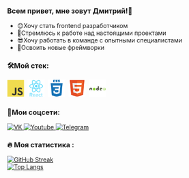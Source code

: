 ### Всем привет, мне зовут Дмитрий!👋

* 😊Хочу стать frontend разработчиком
* 🙌Стремлюсь к работе над настоящими проектами
* 😎Хочу работать в команде с опытными специалистами
* 🤞Освоить новые фреймворки


### 🛠Мой стек:
<div>
  <img src="https://github.com/devicons/devicon/blob/master/icons/javascript/javascript-original.svg" title="JavaScript" alt="JavaScript" width="40" height="40"/>&nbsp;
  <img src="https://github.com/devicons/devicon/blob/master/icons/react/react-original-wordmark.svg" title="React" alt="React" width="40" height="40"/>&nbsp;
  <img src="https://github.com/devicons/devicon/blob/master/icons/css3/css3-plain-wordmark.svg"  title="CSS3" alt="CSS" width="40" height="40"/>&nbsp;
  <img src="https://github.com/devicons/devicon/blob/master/icons/html5/html5-original.svg" title="HTML5" alt="HTML" width="40" height="40"/>&nbsp;
  <img src="https://github.com/devicons/devicon/blob/master/icons/nodejs/nodejs-original-wordmark.svg" title="NodeJS" alt="NodeJS" width="40" height="40"/>&nbsp;
</div>

### 📨Мои соцсети:
<div id="badges">
  <a href="https://vk.com/id40067777">
    <img src="https://img.shields.io/badge/VK-blue?style=for-the-badge&logo=VK&logoColor=white" alt="VK"/>
  </a>
  <a href="https://www.youtube.com/c/dimidrrol">
    <img src="https://img.shields.io/badge/YouTube-red?style=for-the-badge&logo=youtube&logoColor=white" alt="Youtube"/>
  </a>
  <a href="https://t.me/johny_shepard">
    <img src="https://img.shields.io/badge/Telegram-blue?style=for-the-badge&logo=telegram&logoColor=white" alt="Telegram"/>
  </a>
</div>

### :fire: Моя статистика :
[![GitHub Streak](http://github-readme-streak-stats.herokuapp.com?user=dimidrrol&theme=transparent&hide_border=true&border_radius=5.1&locale=ru)](https://git.io/streak-stats)  
[![Top Langs](https://github-readme-stats.vercel.app/api/top-langs/?username=dimidrrol&layout=compact&theme=transparent)](https://github.com/anuraghazra/github-readme-stats)
